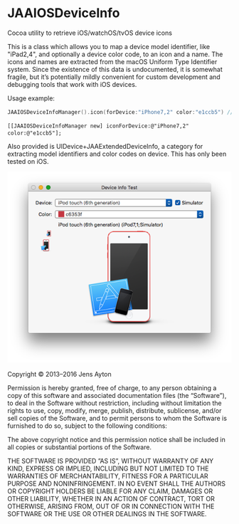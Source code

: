 JAAIOSDeviceInfo
================

Cocoa utility to retrieve iOS/watchOS/tvOS device icons

This is a class which allows you to map a device model identifier, like "iPad2,4", and optionally a device color code, to an icon and a name. The icons and names are extracted from the macOS Uniform Type Identifier system. Since the existence of this data is undocumented, it is somewhat fragile, but it’s potentially mildly convenient for custom development and debugging tools that work with iOS devices.

Usage example:
```swift
JAAIOSDeviceInfoManager().icon(forDevice:"iPhone7,2" color:"e1ccb5") // NSImage?
```

```objc
[[JAAIOSDeviceInfoManager new] iconForDevice:@"iPhone7,2" color:@"e1ccb5"];
```

Also provided is UIDevice+JAAExtendedDeviceInfo, a category for extracting model identifiers and color codes on device. This has only been tested on iOS.

![Screen shot of demo application](IOSDeviceInfoTest/screenshot.png)


Copyright © 2013–2016 Jens Ayton

Permission is hereby granted, free of charge, to any person obtaining a copy of this software and associated documentation files (the “Software”), to deal in the Software without restriction, including without limitation the rights to use, copy, modify, merge, publish, distribute, sublicense, and/or sell copies of the Software, and to permit persons to whom the Software is furnished to do so, subject to the following conditions:

The above copyright notice and this permission notice shall be included in all copies or substantial portions of the Software.

THE SOFTWARE IS PROVIDED ”AS IS”, WITHOUT WARRANTY OF ANY KIND, EXPRESS OR IMPLIED, INCLUDING BUT NOT LIMITED TO THE WARRANTIES OF MERCHANTABILITY, FITNESS FOR A PARTICULAR PURPOSE AND NONINFRINGEMENT. IN NO EVENT SHALL THE AUTHORS OR COPYRIGHT HOLDERS BE LIABLE FOR ANY CLAIM, DAMAGES OR OTHER LIABILITY, WHETHER IN AN ACTION OF CONTRACT, TORT OR OTHERWISE, ARISING FROM, OUT OF OR IN CONNECTION WITH THE SOFTWARE OR THE USE OR OTHER DEALINGS IN THE SOFTWARE.

